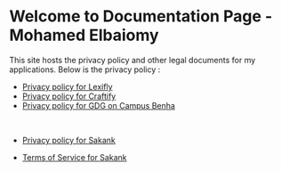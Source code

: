 
# Welcome to Documentation Page - Mohamed Elbaiomy

This site hosts the privacy policy and other legal documents for my applications. Below is the privacy policy :


- [Privacy policy for Lexifly](https://mohamedelbaiomy.github.io/app-policies.github.io/PRIVACY_POLICY_LEXIFLY.html)
- [Privacy policy for Craftify](https://mohamedelbaiomy.github.io/app-policies.github.io/PRIVACY_POLICY_CRAFTIFY.html)
- [Privacy policy for GDG on Campus Benha](https://mohamedelbaiomy.github.io/app-policies.github.io/PRIVACY_POLICY_GDG_Benha.html)

<br>

- [Privacy policy for Sakank](https://mohamedelbaiomy.github.io/app-policies.github.io/PRIVACY_POLICY_SAKANK.html)

- [Terms of Service for Sakank](https://mohamedelbaiomy.github.io/app-policies.github.io/TERMS_OF_SERVICE_SAKANK.html)
